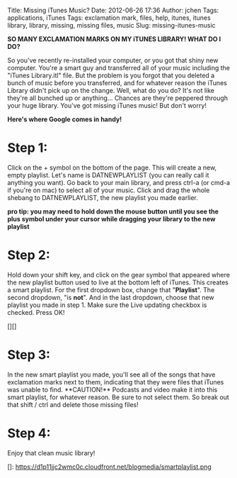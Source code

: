 Title: Missing iTunes Music?
Date: 2012-06-26 17:36
Author: jchen
Tags: applications, iTunes
Tags: exclamation mark, files, help, itunes, itunes library, library, missing, missing files, music
Slug: missing-itunes-music

**SO MANY EXCLAMATION MARKS ON MY iTUNES LIBRARY! WHAT DO I DO?**

So you've recently re-installed your computer, or you got that shiny new
computer. You're a smart guy and transferred all of your music including
the "iTunes Library.itl" file. But the problem is you forgot that you
deleted a bunch of music before you transferred, and for whatever reason
the iTunes Library didn't pick up on the change. Well, what do you do?
It's not like they're all bunched up or anything... Chances are they're
peppered through your huge library. You've got missing iTunes music! But
don't worry!



**Here's where Google comes in handy!**

Step 1:
=======

Click on the + symbol on the bottom of the page. This will create a new,
empty playlist. Let's name is DATNEWPLAYLIST (you can really call it
anything you want). Go back to your main library, and press ctrl-a (or
cmd-a if you're on mac) to select all of your music. Click and drag the
whole shebang to DATNEWPLAYLIST, the new playlist you made earlier.

**pro tip: you may need to hold down the mouse button until you see the
plus symbol under your cursor while dragging your library to the new
playlist**

Step 2:
=======

Hold down your shift key, and click on the gear symbol that appeared
where the new playlist button used to live at the bottom left of iTunes.
This creates a smart playlist. For the first dropdown box, change that
"**Playlist**". The second dropdown, "is **not**". And in the last
dropdown, choose that new playlist you made in step 1. Make sure the
Live updating checkbox is checked. Press OK!

[][]

<h1>
Step 3:

</h2>
In the new smart playlist you made, you'll see all of the songs that
have exclamation marks next to them, indicating that they were files
that iTunes was unable to find. **CAUTION!** Podcasts and video make it
into this smart playlist, for whatever reason. Be sure to not select
them. So break out that shift / ctrl and delete those missing files!

Step 4:
=======

Enjoy that clean music library!

  []: https://d1p11jjc2wmc0c.cloudfront.net/blogmedia/smartplaylist.png
